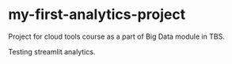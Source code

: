 # my-first-analytics-project
Project for cloud tools course as a part of Big Data module in TBS.

Testing streamlit analytics.

